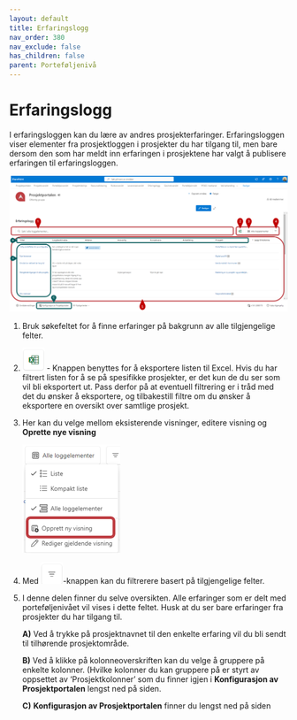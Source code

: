 ```yaml
---
layout: default
title: Erfaringslogg
nav_order: 380
nav_exclude: false
has_children: false
parent: Porteføljenivå
---
```


# Erfaringslogg

I erfaringsloggen kan du lære av andres prosjekterfaringer.
Erfaringsloggen viser elementer fra prosjektloggen i prosjekter du har
tilgang til, men bare dersom den som har meldt inn erfaringen i
prosjektene har valgt å publisere erfaringen til erfaringsloggen.



![](./media/38-Erfaringslogg.png)

1) Bruk søkefeltet for å finne erfaringer på bakgrunn av alle tilgjengelige felter.
2) ![](./media/EksporterTilExcel.png) - Knappen benyttes for å eksportere listen til Excel. Hvis du har filtrert listen for å se på spesifikke prosjekter, er det kun de du ser som vil bli eksportert ut. Pass derfor på at eventuell filtrering er i tråd med det du ønsker å eksportere, og tilbakestill filtre om du ønsker å eksportere en oversikt over samtlige prosjekt.
3) Her kan du velge mellom eksisterende visninger, editere visning og **Oprette nye visning**

   ![](./media/OpprettNyVisning.png) 


4) Med ![](./media/FiltrerKnapp.png)-knappen kan du filtrerere basert på tilgjengelige felter.

5)  I denne delen finner du selve oversikten. Alle erfaringer som er delt med porteføljenivået vil vises i dette feltet. Husk at du ser bare erfaringer fra prosjekter du har tilgang til.
    
      **A)** Ved å trykke på prosjektnavnet til den enkelte erfaring vil du bli sendt til tilhørende prosjektområde.
    
      **B)** Ved å klikke på kolonneoverskriften kan du velge å gruppere på enkelte kolonner. (Hvilke kolonner du kan gruppere på er styrt 
             av oppsettet av ‘Prosjektkolonner’ som du finner igjen i **Konfigurasjon av Prosjektportalen** lengst ned på siden.
    
      **C)**  **Konfigurasjon av Prosjektportalen** finner du lengst ned på siden
   
